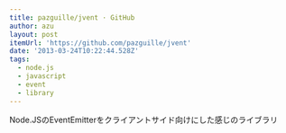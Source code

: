 ```yaml
---
title: pazguille/jvent · GitHub
author: azu
layout: post
itemUrl: 'https://github.com/pazguille/jvent'
date: '2013-03-24T10:22:44.528Z'
tags:
  - node.js
  - javascript
  - event
  - library
---
```

Node.JSのEventEmitterをクライアントサイド向けにした感じのライブラリ
